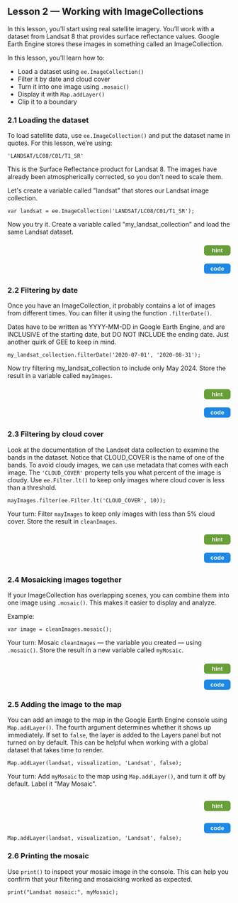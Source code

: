 <!-- Lesson 2 HTML - Using Landsat 8 SR dataset -->
<h2>Lesson 2 — Working with ImageCollections</h2>

<p>In this lesson, you’ll start using real satellite imagery. You’ll work with a dataset from Landsat 8 that provides surface reflectance values. 
  Google Earth Engine stores these images in something called an ImageCollection.</p>

<p>In this lesson, you’ll learn how to:</p>
<ul>
  <li>Load a dataset using <code>ee.ImageCollection()</code></li>
  <li>Filter it by date and cloud cover</li>
  <li>Turn it into one image using <code>.mosaic()</code></li>
  <li>Display it with <code>Map.addLayer()</code></li>
  <li>Clip it to a boundary</li>
</ul>

<h3>2.1 Loading the dataset</h3>
<p>To load satellite data, use <code>ee.ImageCollection()</code> and put the dataset name in quotes. For this lesson, we’re using:</p>
<code>'LANDSAT/LC08/C01/T1_SR'</code>

<p>This is the Surface Reflectance product for Landsat 8. The images have already been atmospherically corrected, so you don’t need to scale them.</p>

<p>Let's create a variable called "landsat" that stores our Landsat image collection. </p>
<code>var landsat = ee.ImageCollection('LANDSAT/LC08/C01/T1_SR');</code>

<p>Now you try it. Create a variable called "my_landsat_collection" and load the same Landsat dataset.</p>
<!-- HINT Row -->
<div style="display:flex; justify-content:space-between; align-items:center; margin-bottom:6px;">
  <div id="hint21" style="visibility:hidden; height:auto; background-color:#f0f0f0; border-left:4px solid #ccc; padding:2px 6px; margin:0px; flex:1;">
Use <code>ee.ImageCollection()</code> with the dataset ID in quotes. Assign it to a variable called <code>my_landsat_collection</code>.
  </div>
  <button id="hintButton21" onclick="
    var el = document.getElementById('hint21');
    var btn = document.getElementById('hintButton21');
    var showing = el.style.visibility === 'visible';
    el.style.visibility = showing ? 'hidden' : 'visible';
    btn.style.backgroundColor = showing ? '#689f38' : '#558b2f';
  " style="background-color:#689f38; color:white; border:none; padding:4px 10px; border-radius:6px; font-weight:bold; cursor:pointer; margin-left:8px; width:60px;">
    hint
  </button>
</div>
<!-- CODE Row -->
<div style="display:flex; justify-content:space-between; align-items:center;">
  <div id="code21" style="visibility:hidden; height:auto; background-color:#f0f0f0; border-left:4px solid #ccc; padding:2px 6px; margin:0px; flex:1;">
    <code>var my_landsat_collection = ee.ImageCollection('LANDSAT/LC08/C01/T1_SR');</code>
  </div>
  <button id="codeButton21" onclick="
    var el = document.getElementById('code21');
    var btn = document.getElementById('codeButton21');
    var showing = el.style.visibility === 'visible';
    el.style.visibility = showing ? 'hidden' : 'visible';
    btn.style.backgroundColor = showing ? '#1e88e5' : '#1565c0';
  " style="background-color:#1e88e5; color:white; border:none; padding:4px 10px; border-radius:6px; font-weight:bold; cursor:pointer; margin-left:8px; width:60px;">
    code
  </button>
</div>

<h3>2.2 Filtering by date</h3>
<p>Once you have an ImageCollection, it probably contains a lot of images from different times. You can filter it using the function <code>.filterDate()</code>.</p>

<p>Dates have to be written as YYYY-MM-DD in Google Earth Engine, and are INCLUSIVE of the starting date, but DO NOT INCLUDE the ending date. Just another quirk of GEE to keep in mind. </p>
<code>my_landsat_collection.filterDate('2020-07-01', '2020-08-31');</code>

<p>Now try filtering my_landsat_collection to include only May 2024. Store the result in a variable called <code>mayImages</code>.</p>
<!-- HINT Row -->
<div style="display:flex; justify-content:space-between; align-items:center; margin-bottom:6px;">
  <div id="hint22" style="visibility:hidden; height:auto; background-color:#f0f0f0; border-left:4px solid #ccc; padding:2px 6px; margin:0px; flex:1;">
Use <code>.filterDate()</code> with the correct date range and assign the result to a new variable called <code>mayImages</code>.
  </div>
  <button id="hintButton22" onclick="
    var el = document.getElementById('hint22');
    var btn = document.getElementById('hintButton22');
    var showing = el.style.visibility === 'visible';
    el.style.visibility = showing ? 'hidden' : 'visible';
    btn.style.backgroundColor = showing ? '#689f38' : '#558b2f';
  " style="background-color:#689f38; color:white; border:none; padding:4px 10px; border-radius:6px; font-weight:bold; cursor:pointer; margin-left:8px; width:60px;">
    hint
  </button>
</div>
<!-- CODE Row -->
<div style="display:flex; justify-content:space-between; align-items:center;">
  <div id="code22" style="visibility:hidden; height:auto; background-color:#f0f0f0; border-left:4px solid #ccc; padding:2px 6px; margin:0px; flex:1;">
    <code>var mayImages = my_landsat_collection.filterDate('2024-05-01', '2024-06-01');</code>
  </div>
  <button id="codeButton22" onclick="
    var el = document.getElementById('code22');
    var btn = document.getElementById('codeButton22');
    var showing = el.style.visibility === 'visible';
    el.style.visibility = showing ? 'hidden' : 'visible';
    btn.style.backgroundColor = showing ? '#1e88e5' : '#1565c0';
  " style="background-color:#1e88e5; color:white; border:none; padding:4px 10px; border-radius:6px; font-weight:bold; cursor:pointer; margin-left:8px; width:60px;">
    code
  </button>
</div>

<h3>2.3 Filtering by cloud cover</h3>

<p>Look at the documentation of the Landset data collection to examine the bands in the dataset. Notice that CLOUD_COVER is the name of one of the bands. To avoid cloudy images, we can use metadata that comes with each image. The <code>'CLOUD_COVER'</code> property tells you what percent of the image is cloudy. Use <code>ee.Filter.lt()</code> to keep only images where cloud cover is less than a threshold. </p>
<code>mayImages.filter(ee.Filter.lt('CLOUD_COVER', 10));</code>

<p>Your turn: Filter <code>mayImages</code> to keep only images with less than 5% cloud cover. Store the result in <code>cleanImages</code>.</p>
<!-- HINT Row -->
<div style="display:flex; justify-content:space-between; align-items:center; margin-bottom:6px;">
  <div id="hint23" style="visibility:hidden; height:auto; background-color:#f0f0f0; border-left:4px solid #ccc; padding:2px 6px; margin:0px; flex:1;">
Use <code>.filter()</code> and <code>ee.Filter.lt()</code> on <code>mayImages</code> to check for cloud cover less than 5.
  </div>
  <button id="hintButton23" onclick="
    var el = document.getElementById('hint23');
    var btn = document.getElementById('hintButton23');
    var showing = el.style.visibility === 'visible';
    el.style.visibility = showing ? 'hidden' : 'visible';
    btn.style.backgroundColor = showing ? '#689f38' : '#558b2f';
  " style="background-color:#689f38; color:white; border:none; padding:4px 10px; border-radius:6px; font-weight:bold; cursor:pointer; margin-left:8px; width:60px;">
    hint
  </button>
</div>
<!-- CODE Row -->
<div style="display:flex; justify-content:space-between; align-items:center;">
  <div id="code23" style="visibility:hidden; height:auto; background-color:#f0f0f0; border-left:4px solid #ccc; padding:2px 6px; margin:0px; flex:1;">
    <code>var cleanImages = mayImages.filter(ee.Filter.lt('CLOUD_COVER', 5));</code>
  </div>
  <button id="codeButton23" onclick="
    var el = document.getElementById('code23');
    var btn = document.getElementById('codeButton23');
    var showing = el.style.visibility === 'visible';
    el.style.visibility = showing ? 'hidden' : 'visible';
    btn.style.backgroundColor = showing ? '#1e88e5' : '#1565c0';
  " style="background-color:#1e88e5; color:white; border:none; padding:4px 10px; border-radius:6px; font-weight:bold; cursor:pointer; margin-left:8px; width:60px;">
    code
  </button>
</div>

<h3>2.4 Mosaicking images together</h3>
<p>If your ImageCollection has overlapping scenes, you can combine them into one image using <code>.mosaic()</code>. This makes it easier to display and analyze.</p>

<p>Example:</p>
<code>var image = cleanImages.mosaic();</code>

<p>Your turn: Mosaic <code>cleanImages</code> — the variable you created — using <code>.mosaic()</code>. Store the result in a new variable called <code>myMosaic</code>.</p>
<!-- HINT Row -->
<div style="display:flex; justify-content:space-between; align-items:center; margin-bottom:6px;">
  <div id="hint24" style="visibility:hidden; height:auto; background-color:#f0f0f0; border-left:4px solid #ccc; padding:2px 6px; margin:0px; flex:1;">
Use <code>.mosaic()</code> on your cloud-filtered image collection and store it in a new variable.
  </div>
  <button id="hintButton24" onclick="
    var el = document.getElementById('hint24');
    var btn = document.getElementById('hintButton24');
    var showing = el.style.visibility === 'visible';
    el.style.visibility = showing ? 'hidden' : 'visible';
    btn.style.backgroundColor = showing ? '#689f38' : '#558b2f';
  " style="background-color:#689f38; color:white; border:none; padding:4px 10px; border-radius:6px; font-weight:bold; cursor:pointer; margin-left:8px; width:60px;">
    hint
  </button>
</div>
<!-- CODE Row -->
<div style="display:flex; justify-content:space-between; align-items:center;">
  <div id="code24" style="visibility:hidden; height:auto; background-color:#f0f0f0; border-left:4px solid #ccc; padding:2px 6px; margin:0px; flex:1;">
    <code>var myMosaic = cleanImages.mosaic();</code>
  </div>
  <button id="codeButton24" onclick="
    var el = document.getElementById('code24');
    var btn = document.getElementById('codeButton24');
    var showing = el.style.visibility === 'visible';
    el.style.visibility = showing ? 'hidden' : 'visible';
    btn.style.backgroundColor = showing ? '#1e88e5' : '#1565c0';
  " style="background-color:#1e88e5; color:white; border:none; padding:4px 10px; border-radius:6px; font-weight:bold; cursor:pointer; margin-left:8px; width:60px;">
    code
  </button>
</div>



<h3>2.5 Adding the image to the map</h3>
<p>You can add an image to the map in the Google Earth Engine console using <code>Map.addLayer()</code>. The fourth argument determines whether 
  it shows up immediately. If set to <code>false</code>, the layer is added to the Layers panel but not turned on by default. 
  This can be helpful when working with a global dataset that takes time to render.</p>
<code>Map.addLayer(landsat, visualization, 'Landsat', false);</code>

<p>Your turn: Add <code>myMosaic</code> to the map using <code>Map.addLayer()</code>, and turn it off by default. Label it "May Mosaic".</p>
<!-- HINT Row -->
<div style="display:flex; justify-content:space-between; align-items:center; margin-bottom:6px;">
  <div id="hint25" style="visibility:hidden; height:auto; background-color:#f0f0f0; border-left:4px solid #ccc; padding:2px 6px; margin:0px; flex:1;">
Use <code>Map.addLayer()</code> with <code>myMosaic</code>, your visualization object, and label the layer <code>"May Mosaic"</code>. Set the fourth argument to <code>false</code>.
  </div>
  <button id="hintButton25" onclick="
    var el = document.getElementById('hint25');
    var btn = document.getElementById('hintButton25');
    var showing = el.style.visibility === 'visible';
    el.style.visibility = showing ? 'hidden' : 'visible';
    btn.style.backgroundColor = showing ? '#689f38' : '#558b2f';
  " style="background-color:#689f38; color:white; border:none; padding:4px 10px; border-radius:6px; font-weight:bold; cursor:pointer; margin-left:8px; width:60px;">
    hint
  </button>
</div>
<!-- CODE Row -->
<div style="display:flex; justify-content:space-between; align-items:center;">
  <div id="code25" style="visibility:hidden; height:auto; background-color:#f0f0f0; border-left:4px solid #ccc; padding:2px 6px; margin:0px; flex:1;">
    <code>Map.addLayer(myMosaic, visualization, 'May Mosaic', false);</code>
  </div>
  <button id="codeButton25" onclick="
    var el = document.getElementById('code25');
    var btn = document.getElementById('codeButton25');
    var showing = el.style.visibility === 'visible';
    el.style.visibility = showing ? 'hidden' : 'visible';
    btn.style.backgroundColor = showing ? '#1e88e5' : '#1565c0';
  " style="background-color:#1e88e5; color:white; border:none; padding:4px 10px; border-radius:6px; font-weight:bold; cursor:pointer; margin-left:8px; width:60px;">
    code
  </button>
</div>
<code>Map.addLayer(landsat, visualization, 'Landsat', false);</code>

<h3>2.6 Printing the mosaic</h3>
<p>Use <code>print()</code> to inspect your mosaic image in the console. This can help you confirm that your filtering and mosaicking worked as expected.</p>
<code>print("Landsat mosaic:", myMosaic);</code>

<meta http-equiv='cache-control' content='no-cache'> 
<meta http-equiv='expires' content='0'> 
<meta http-equiv='pragma' content='no-cache'>
